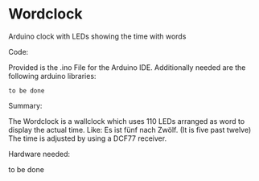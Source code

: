 # Wordclock
Arduino clock with LEDs showing the time with words

Code:

Provided is the .ino File for the Arduino IDE. Additionally needed are the following arduino libraries:

    to be done


Summary:

The Wordclock is a wallclock which uses 110 LEDs arranged as word to display the actual time.
Like:  Es ist fünf nach Zwölf.   (It is five past twelve)
The time is adjusted by using a DCF77 receiver.


Hardware needed:

to be done
